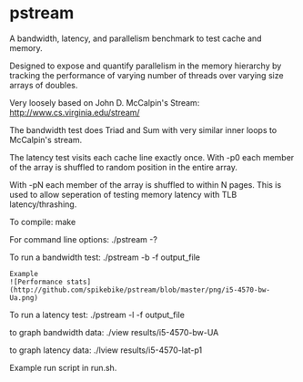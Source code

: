 # pstream
A bandwidth, latency, and parallelism benchmark to test cache and memory. 

Designed to expose and quantify parallelism in the memory hierarchy 
by tracking the performance of varying number of threads over varying
size arrays of doubles.

Very loosely based on John D. McCalpin's Stream: 
	http://www.cs.virginia.edu/stream/

The bandwidth test does Triad and Sum with very similar inner loops to McCalpin's stream.

The latency test visits each cache line exactly once.  With -p0 each member of the array is shuffled to random position in the entire array.

With -pN each member of the array is shuffled to within N pages.  This is used to allow seperation of testing memory latency with TLB latency/thrashing.

To compile:
    make

For command line options:
    ./pstream -?

To run a bandwidth test: 
	./pstream -b -f output_file 
	
	Example 
	![Performance stats](http://github.com/spikebike/pstream/blob/master/png/i5-4570-bw-Ua.png)


To run a latency test: 
	./pstream -l -f output_file 

to graph bandwidth data:
	./view results/i5-4570-bw-UA

to graph latency data:
    ./lview results/i5-4570-lat-p1 

Example run script in run.sh.


